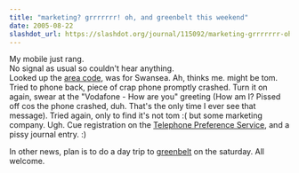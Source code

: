 ```yaml
---
title: "marketing? grrrrrrr! oh, and greenbelt this weekend"
date: 2005-08-22
slashdot_url: https://slashdot.org/journal/115092/marketing-grrrrrrr-oh-and-greenbelt-this-weekend
---
```


<p>My mobile just rang.<br>No signal as usual so couldn't hear anything.<br>Looked up the <a href="http://www2.bt.com/localarea">area code</a>, was for Swansea. Ah, thinks me. might be tom. Tried to phone back, piece of crap phone promptly crashed. Turn it on again, swear at the "Vodafone - How are you" greeting (How am I? Pissed off cos the phone crashed, duh. That's the only time I ever see that message). Tried again, only to find it's not tom<nobr> </nobr>:( but some marketing company. Ugh. Cue registration on the <a href="http://www.tpsonline.org.uk/tps/">Telephone Preference Service</a>, and a pissy journal entry.<nobr> </nobr>:)</p>
<p>In other news, plan is to do a day trip to <a href="http://www.greenbelt.org.uk/">greenbelt</a> on the saturday. All welcome.</p>

